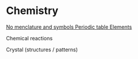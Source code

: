 # Chemistry


[No menclature and symbols Periodic table Elements](https://en.wikipedia.org/wiki/Chemical_element)

Chemical reactions

Crystal (structures / patterns)
